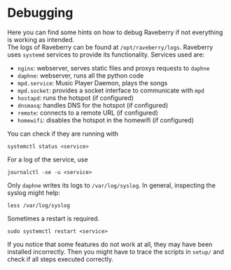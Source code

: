 # Debugging

Here you can find some hints on how to debug Raveberry if not everything is working as intended.  
The logs of Raveberry can be found at `/opt/raveberry/logs`.
Raveberry uses `systemd` services to provide its functionality.
Services used are:
* `nginx`: webserver, serves static files and proxys requests to `daphne`
* `daphne`: webserver, runs all the python code
* `mpd.service`: Music Player Daemon, plays the songs
* `mpd.socket`: provides a socket interface to communicate with `mpd`
* `hostapd`: runs the hotspot (if configured)
* `dnsmasq`: handles DNS for the hotspot (if configured)
* `remote`: connects to a remote URL (if configured)
* `homewifi`: disables the hotspot in the homewifi (if configured)

You can check if they are running with
```
systemctl status <service>
```
For a log of the service, use
```
journalctl -xe -u <service>
```
Only `daphne` writes its logs to `/var/log/syslog`. In general, inspecting the syslog might help:
```
less /var/log/syslog
```
Sometimes a restart is required.
```
sudo systemctl restart <service>
```

If you notice that some features do not work at all, they may have been installed incorrectly. Then you might have to trace the scripts in `setup/` and check if all steps executed correctly.
